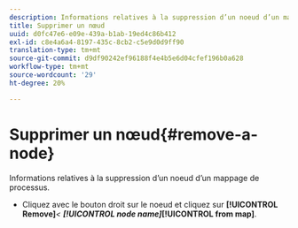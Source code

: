 ```yaml
---
description: Informations relatives à la suppression d’un noeud d’un mappage de processus.
title: Supprimer un nœud
uuid: d0fc47e6-e09e-439a-b1ab-19ed4c86b412
exl-id: c8e4a6a4-8197-435c-8cb2-c5e9d0d9ff90
translation-type: tm+mt
source-git-commit: d9df90242ef96188f4e4b5e6d04cfef196b0a628
workflow-type: tm+mt
source-wordcount: '29'
ht-degree: 20%

---
```


# Supprimer un nœud{#remove-a-node}

Informations relatives à la suppression d’un noeud d’un mappage de processus.

* Cliquez avec le bouton droit sur le noeud et cliquez sur **[!UICONTROL Remove]***&lt; **[!UICONTROL node name]*****[!UICONTROL from map]**.
